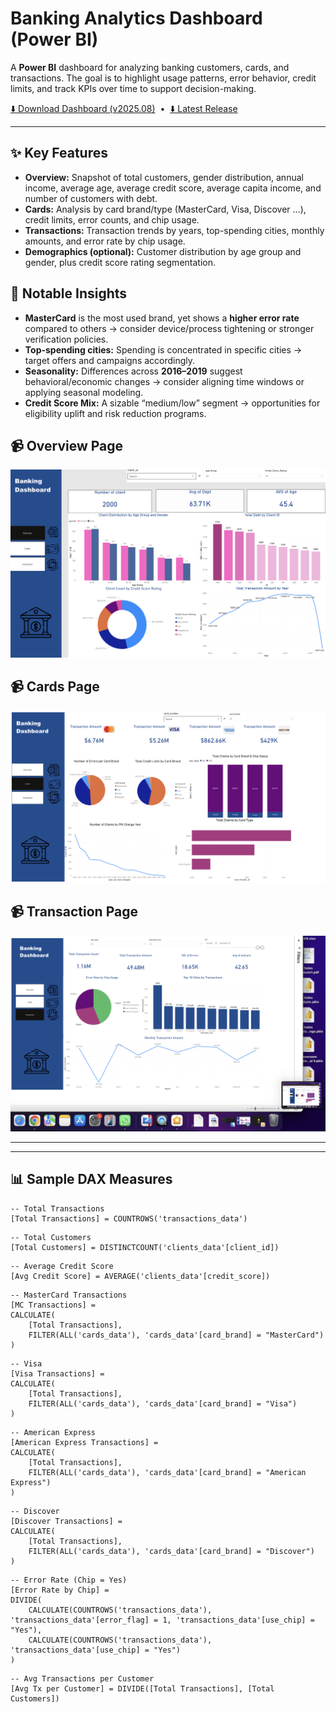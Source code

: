 # Banking Analytics Dashboard (Power BI)

A **Power BI** dashboard for analyzing banking customers, cards, and transactions. The goal is to highlight usage patterns, error behavior, credit limits, and track KPIs over time to support decision-making.

[⬇️ Download Dashboard (v2025.08)](https://github.com/layanbalbeisi/bank-analytics-powerbi/releases/download/2025.08/bank.Dashboard.pbix)
&nbsp;•&nbsp;
[⬇️ Latest Release](https://github.com/layanbalbeisi/bank-analytics-powerbi/releases/latest/download/bank.Dashboard.pbix)

---

## ✨ Key Features
- **Overview:** Snapshot of total customers, gender distribution, annual income, average age, average credit score, average capita income, and number of customers with debt.
- **Cards:** Analysis by card brand/type (MasterCard, Visa, Discover …), credit limits, error counts, and chip usage.
- **Transactions:** Transaction trends by years, top-spending cities, monthly amounts, and error rate by chip usage.
- **Demographics (optional):** Customer distribution by age group and gender, plus credit score rating segmentation.

## 🧩 Notable Insights
- **MasterCard** is the most used brand, yet shows a **higher error rate** compared to others → consider device/process tightening or stronger verification policies.
- **Top-spending cities:** Spending is concentrated in specific cities → target offers and campaigns accordingly.
- **Seasonality:** Differences across **2016–2019** suggest behavioral/economic changes → consider aligning time windows or applying seasonal modeling.
- **Credit Score Mix:** A sizable “medium/low” segment → opportunities for eligibility uplift and risk reduction programs.

## 📹 Overview Page
![Bank Analytics - Overview](assets/Screenshot/Overview.png)

## 📹 Cards Page
![Bank Analytics - Card](assets/Screenshot/cards.png)

## 📹 Transaction Page
![Bank Analytics - Transaction](assets/Screenshot/Transaction.png)

---
---

## 📊 Sample DAX Measures
```DAX
-- Total Transactions
[Total Transactions] = COUNTROWS('transactions_data')
```
```DAX
-- Total Customers
[Total Customers] = DISTINCTCOUNT('clients_data'[client_id])
```
```DAX
-- Average Credit Score
[Avg Credit Score] = AVERAGE('clients_data'[credit_score])
```
```DAX
-- MasterCard Transactions
[MC Transactions] =
CALCULATE(
    [Total Transactions],
    FILTER(ALL('cards_data'), 'cards_data'[card_brand] = "MasterCard")
)
```
```DAX
-- Visa
[Visa Transactions] =
CALCULATE(
    [Total Transactions],
    FILTER(ALL('cards_data'), 'cards_data'[card_brand] = "Visa")
)
```
```DAX
-- American Express
[American Express Transactions] =
CALCULATE(
    [Total Transactions],
    FILTER(ALL('cards_data'), 'cards_data'[card_brand] = "American Express")
)
```
```DAX
-- Discover
[Discover Transactions] =
CALCULATE(
    [Total Transactions],
    FILTER(ALL('cards_data'), 'cards_data'[card_brand] = "Discover")
)
```
```DAX
-- Error Rate (Chip = Yes)
[Error Rate by Chip] =
DIVIDE(
    CALCULATE(COUNTROWS('transactions_data'), 'transactions_data'[error_flag] = 1, 'transactions_data'[use_chip] = "Yes"),
    CALCULATE(COUNTROWS('transactions_data'), 'transactions_data'[use_chip] = "Yes")
)
```
```DAX
-- Avg Transactions per Customer
[Avg Tx per Customer] = DIVIDE([Total Transactions], [Total Customers])
```
